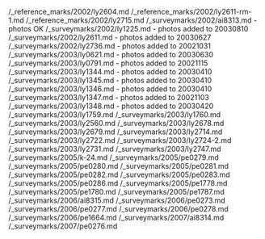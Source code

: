 /_reference_marks/2002/ly2604.md
/_reference_marks/2002/ly2611-rm-1.md
/_reference_marks/2002/ly2715.md
/_surveymarks/2002/ai8313.md - photos OK
/_surveymarks/2002/ly1225.md - photos added to 20030810
/_surveymarks/2002/ly2611.md - photos added to 20030627
/_surveymarks/2002/ly2736.md - photos added to 20021031
/_surveymarks/2003/ly0621.md - photos added to 20030630
/_surveymarks/2003/ly0791.md - photos added to 20021115
/_surveymarks/2003/ly1344.md - photos added to 20030410
/_surveymarks/2003/ly1345.md - photos added to 20030410
/_surveymarks/2003/ly1346.md - photos added to 20030410
/_surveymarks/2003/ly1347.md - photos added to 20021103
/_surveymarks/2003/ly1348.md - photos added to 20030420
/_surveymarks/2003/ly1759.md
/_surveymarks/2003/ly1760.md 
/_surveymarks/2003/ly2560.md
/_surveymarks/2003/ly2678.md
/_surveymarks/2003/ly2679.md
/_surveymarks/2003/ly2714.md
/_surveymarks/2003/ly2722.md
/_surveymarks/2003/ly2724-2.md
/_surveymarks/2003/ly2731.md
/_surveymarks/2003/ly2747.md
/_surveymarks/2005/k-24.md
/_surveymarks/2005/pe0279.md
/_surveymarks/2005/pe0280.md
/_surveymarks/2005/pe0281.md
/_surveymarks/2005/pe0282.md
/_surveymarks/2005/pe0283.md
/_surveymarks/2005/pe0286.md
/_surveymarks/2005/pe1778.md
/_surveymarks/2005/pe1780.md
/_surveymarks/2005/pe1787.md
/_surveymarks/2006/ai8315.md
/_surveymarks/2006/pe0273.md
/_surveymarks/2006/pe0277.md
/_surveymarks/2006/pe0278.md
/_surveymarks/2006/pe1664.md
/_surveymarks/2007/ai8314.md
/_surveymarks/2007/pe0276.md